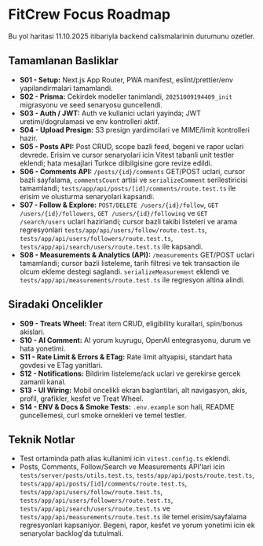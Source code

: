 # FitCrew Focus Roadmap

Bu yol haritasi 11.10.2025 itibariyla backend calismalarinin durumunu ozetler.

## Tamamlanan Basliklar

- **S01 - Setup:** Next.js App Router, PWA manifest, eslint/prettier/env yapilandirmalari tamamlandi.
- **S02 - Prisma:** Cekirdek modeller tanimlandi, `20251009194409_init` migrasyonu ve seed senaryosu guncellendi.
- **S03 - Auth / JWT:** Auth ve kullanici uclari yayinda; JWT uretimi/dogrulamasi ve env kontrolleri aktif.
- **S04 - Upload Presign:** S3 presign yardimcilari ve MIME/limit kontrolleri hazir.
- **S05 - Posts API:** Post CRUD, scope bazli feed, begeni ve rapor uclari devrede. Erisim ve cursor senaryolari icin Vitest tabanli unit testler eklendi; hata mesajlari Turkce dilbilgisine gore revize edildi.
- **S06 - Comments API:** `/posts/{id}/comments` GET/POST uclari, cursor bazli sayfalama, `commentsCount` artisi ve `serializeComment` serilestiricisi tamamlandi; `tests/app/api/posts/[id]/comments/route.test.ts` ile erisim ve olusturma senaryolari kapsandi.
- **S07 - Follow & Explore:** `POST/DELETE /users/{id}/follow`, `GET /users/{id}/followers`, `GET /users/{id}/following` ve `GET /search/users` uclari hazirlandi; cursor bazli takibi listeleri ve arama regresyonlari `tests/app/api/users/follow/route.test.ts`, `tests/app/api/users/followers/route.test.ts`, `tests/app/api/search/users/route.test.ts` ile kapsandi.
- **S08 - Measurements & Analytics (API):** `/measurements` GET/POST uclari tamamlandi; cursor bazli listeleme, tarih filtresi ve tek transaction ile olcum ekleme destegi saglandi. `serializeMeasurement` eklendi ve `tests/app/api/measurements/route.test.ts` ile regresyon altina alindi.

## Siradaki Oncelikler

- **S09 - Treats Wheel:** Treat item CRUD, eligibility kurallari, spin/bonus akislari.
- **S10 - AI Comment:** AI yorum kuyrugu, OpenAI entegrasyonu, durum ve hata yonetimi.
- **S11 - Rate Limit & Errors & ETag:** Rate limit altyapisi, standart hata govdesi ve ETag yanitlari.
- **S12 - Notifications:** Bildirim listeleme/ack uclari ve gerekirse gercek zamanli kanal.
- **S13 - UI Wiring:** Mobil oncelikli ekran baglantilari, alt navigasyon, akis, profil, grafikler, kesfet ve Treat Wheel.
- **S14 - ENV & Docs & Smoke Tests:** `.env.example` son hali, README guncellemesi, curl smoke ornekleri ve temel testler.

## Teknik Notlar

- Test ortaminda path alias kullanimi icin `vitest.config.ts` eklendi.
- Posts, Comments, Follow/Search ve Measurements API'lari icin `tests/server/posts/utils.test.ts`, `tests/app/api/posts/route.test.ts`, `tests/app/api/posts/[id]/comments/route.test.ts`, `tests/app/api/users/follow/route.test.ts`, `tests/app/api/users/followers/route.test.ts`, `tests/app/api/search/users/route.test.ts` ve `tests/app/api/measurements/route.test.ts` ile temel erisim/sayfalama regresyonlari kapsaniyor. Begeni, rapor, kesfet ve yorum yonetimi icin ek senaryolar backlog'da tutulmali.
